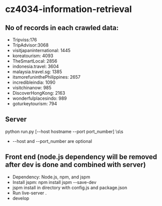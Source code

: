# cz4034-information-retrieval
## No of records in each crawled data:
- Tripviss:176
- TripAdvisor:3068
- visitjapaninternational: 1445
- koreatourism: 4093
- TheSmartLocal: 2856
- indonesia.travel: 3604
- malaysia.travel.sg: 1385
- itsmorefuninthePhilippines: 2657
- incredibleindia: 1090
- visitchinanow: 985
- DiscoverHongKong: 2163
- wonderfulplacesindo: 989
- goturkeytourism: 794

## Server
python run.py [--host hostname --port port_number] \s\s
* --host and --port_number are optional

## Front end (node.js dependency will be removed after dev is done and combined with server)
- Dependency: Node.js, npm, and jspm
- Install jspm: npm install jspm --save-dev
- jspm install in directory with config.js and package.json
- Run live-server .
- develop
